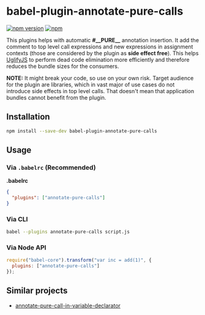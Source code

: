 # babel-plugin-annotate-pure-calls

[![npm version](https://img.shields.io/npm/v/babel-plugin-annotate-pure-calls.svg)](https://www.npmjs.com/package/babel-plugin-annotate-pure-calls)
[![npm](https://img.shields.io/npm/dm/babel-plugin-annotate-pure-calls.svg)](https://www.npmjs.com/package/babel-plugin-annotate-pure-calls)

This plugins helps with automatic **#\_\_PURE\_\_** annotation insertion. It add the comment to top level call expressions and new expressions in assignment contexts (those are considered by the plugin as **side effect free**). This helps [UglifyJS](https://github.com/mishoo/UglifyJS2) to perform dead code elimination more efficiently and therefore reduces the bundle sizes for the consumers.

**NOTE:** It might break your code, so use on your own risk. Target audience for the plugin are libraries, which in vast major of use cases do not introduce side effects in top level calls. That doesn't mean that application bundles cannot benefit from the plugin.

## Installation

```sh
npm install --save-dev babel-plugin-annotate-pure-calls
```

## Usage

### Via `.babelrc` (Recommended)

**.babelrc**

```json
{
  "plugins": ["annotate-pure-calls"]
}
```

### Via CLI

```sh
babel --plugins annotate-pure-calls script.js
```

### Via Node API

```javascript
require("babel-core").transform("var inc = add(1)", {
  plugins: ["annotate-pure-calls"]
});
```

## Similar projects

- [annotate-pure-call-in-variable-declarator](https://github.com/morlay/babel-plugin-annotate-pure-call-in-variable-declarator)


